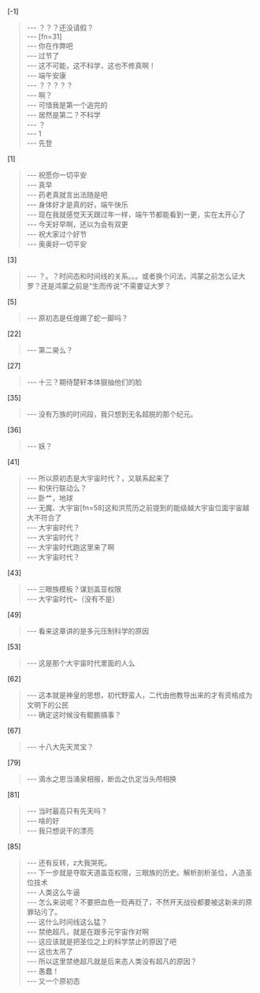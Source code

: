
[-1] 
>--- ？？？还没请假？<br>
>--- [fn=31]<br>
>--- 你在作弊吧<br>
>--- 过节了<br>
>--- 这不可能，这不科学，这也不修真啊！<br>
>--- 端午安康<br>
>--- ？？？？？<br>
>--- 啊？<br>
>--- 可惜我是第一个追完的<br>
>--- 居然是第二？不科学<br>
>--- ？<br>
>--- 1<br>
>--- 先登<br>

[1] 
>--- 祝愿你一切平安<br>
>--- 真早<br>
>--- 药老真就言出法随是吧<br>
>--- 身体好才是真的好，端午快乐<br>
>--- 现在我就感觉天天跟过年一样，端午节都能看到一更，实在太开心了<br>
>--- 今天好早啊，还以为会有双更<br>
>--- 祝大家过个好节<br>
>--- 奥奥好一切平安<br>

[3] 
>--- ？。？时间态和时间线的关系。。。或者换个问法，鸿蒙之前怎么证大罗？还是鸿蒙之前是“生而传说”不需要证大罗？<br>

[5] 
>--- 原初态是任煌踢了蛇一脚吗？<br>

[22] 
>--- 第二昊么？<br>

[27] 
>--- 十三？期待楚轩本体狠抽他们的脸<br>

[35] 
>--- 没有万族的时间段，我只想到无名超脱的那个纪元。<br>

[36] 
>--- 妖？<br>

[41] 
>--- 所以原初态是大宇宙时代？，又联系起来了<br>
>--- 和侠行联动么？<br>
>--- 卧艹，地球<br>
>--- 无魔、大宇宙[fn=58]这和洪荒历之前提到的能级越大宇宙位面宇宙越大不符合了<br>
>--- 大宇宙时代？<br>
>--- 大宇宙时代？<br>
>--- 大宇宙时代跑这里来了啊<br>
>--- 大宇宙时代？<br>

[43] 
>--- 三眼族模板？谋划盖亚权限<br>
>--- 大宇宙时代~（没有不是）<br>

[49] 
>--- 看来这章讲的是多元压制科学的原因<br>

[53] 
>--- 这是那个大宇宙时代里面的人么<br>

[62] 
>--- 这本就是神皇的思想，初代野蛮人，二代由他教导出来的才有资格成为文明下的公民<br>
>--- 确定这时候没有鲲鹏搞事？<br>

[67] 
>--- 十八大先天灵宝？<br>

[79] 
>--- 滴水之恩当涌泉相报，断齿之仇定当头颅相换<br>

[81] 
>--- 当时最高只有先天吗？<br>
>--- 啥的好<br>
>--- 我只想说干的漂亮<br>

[85] 
>--- 还有反转，z大我哭死。<br>
>--- 下一步就是夺取天道盖亚权限，三眼族的历史。解析剖析圣位，人造圣位技术<br>
>--- 人类这么牛逼<br>
>--- 怎么来说呢？不要把血色一贬再贬了，不然开天战役都要被这新来的原罪玷污了。<br>
>--- 这什么时间线这么猛？<br>
>--- 禁绝超凡，就是在跟多元宇宙作对啊<br>
>--- 这应该就是把圣位之上的科学禁止的原因了吧<br>
>--- 这也太吊了<br>
>--- 所以这里禁绝超凡就是后来态人类没有超凡的原因？<br>
>--- 愚蠢！<br>
>--- 又一个原初态<br>
